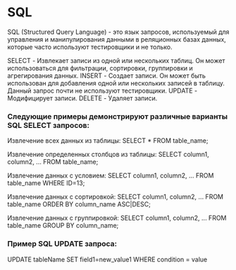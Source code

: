 # SQL


SQL (Structured Query Language) - это язык запросов, используемый для управления и манипулирования данными в реляционных базах данных, которые часто используют тестировщики и не только.

SELECT - Извлекает записи из одной или нескольких таблиц. Он может использоваться для фильтрации, сортировки, группировки и агрегирования данных.
INSERT - Создает записи. Он может быть использован для добавления одной или нескольких записей в таблицу. Данный запрос почти не используют тестировщики.
UPDATE - Модифицирует записи.
DELETE - Удаляет записи.

### Следующие примеры демонстрируют различные варианты SQL SELECT запросов:

Извлечение всех данных из таблицы:
SELECT * FROM table_name;

Извлечение определенных столбцов из таблицы:
SELECT column1, column2, ... FROM table_name;

Извлечение данных с условием:
SELECT column1, column2, ... FROM table_name
WHERE ID=13;

Извлечение данных с сортировкой:
SELECT column1, column2, ... FROM table_name
ORDER BY column_name ASC|DESC;

Извлечение данных с группировкой:
SELECT column1, column2, ... FROM table_name
GROUP BY column_name;

### Пример SQL UPDATE запроса:
UPDATE tableName SET field1=new_value1 WHERE condition = value


